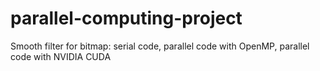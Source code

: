 # parallel-computing-project
Smooth filter for bitmap: serial code, parallel code with OpenMP, parallel code with NVIDIA CUDA
